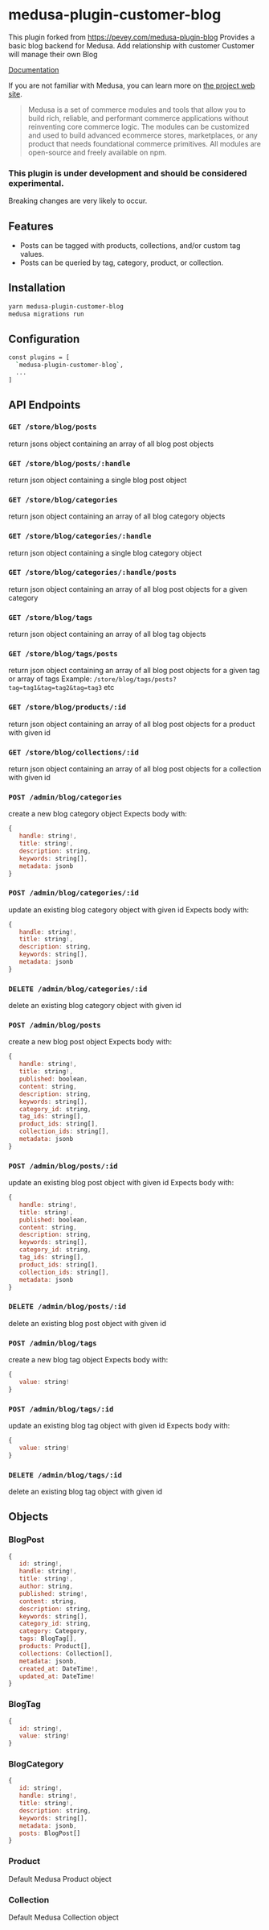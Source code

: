 # medusa-plugin-customer-blog

This plugin forked from https://pevey.com/medusa-plugin-blog
Provides a basic blog backend for Medusa.
Add relationship with customer
Customer will manage their own Blog

[Documentation](https://pevey.com/medusa-plugin-blog)

If you are not familiar with Medusa, you can learn more on [the project web site](https://www.medusajs.com/).

> Medusa is a set of commerce modules and tools that allow you to build rich, reliable, and performant commerce applications without reinventing core commerce logic. The modules can be customized and used to build advanced ecommerce stores, marketplaces, or any product that needs foundational commerce primitives. All modules are open-source and freely available on npm.

### This plugin is under development and should be considered experimental.

Breaking changes are very likely to occur.

## Features

- Posts can be tagged with products, collections, and/or custom tag values.
- Posts can be queried by tag, category, product, or collection.

## Installation

```bash
yarn medusa-plugin-customer-blog
medusa migrations run
```

## Configuration

```bash
const plugins = [
  `medusa-plugin-customer-blog`,
  ...
]
```

## API Endpoints

### `GET /store/blog/posts`

return jsons object containing an array of all blog post objects

### `GET /store/blog/posts/:handle`

return json object containing a single blog post object

### `GET /store/blog/categories`

return json object containing an array of all blog category objects

### `GET /store/blog/categories/:handle`

return json object containing a single blog category object

### `GET /store/blog/categories/:handle/posts`

return json object containing an array of all blog post objects for a given category

### `GET /store/blog/tags`

return json object containing an array of all blog tag objects

### `GET /store/blog/tags/posts`

return json object containing an array of all blog post objects for a given tag or array of tags
Example: `/store/blog/tags/posts?tag=tag1&tag=tag2&tag=tag3` etc

### `GET /store/blog/products/:id`

return json object containing an array of all blog post objects for a product with given id

### `GET /store/blog/collections/:id`

return json object containing an array of all blog post objects for a collection with given id

### `POST /admin/blog/categories`

create a new blog category object
Expects body with:

```js
{
   handle: string!,
   title: string!,
   description: string,
   keywords: string[],
   metadata: jsonb
}
```

### `POST /admin/blog/categories/:id`

update an existing blog category object with given id
Expects body with:

```js
{
   handle: string!,
   title: string!,
   description: string,
   keywords: string[],
   metadata: jsonb
}
```

### `DELETE /admin/blog/categories/:id`

delete an existing blog category object with given id

### `POST /admin/blog/posts`

create a new blog post object
Expects body with:

```js
{
   handle: string!,
   title: string!,
   published: boolean,
   content: string,
   description: string,
   keywords: string[],
   category_id: string,
   tag_ids: string[],
   product_ids: string[],
   collection_ids: string[],
   metadata: jsonb
}
```

### `POST /admin/blog/posts/:id`

update an existing blog post object with given id
Expects body with:

```js
{
   handle: string!,
   title: string!,
   published: boolean,
   content: string,
   description: string,
   keywords: string[],
   category_id: string,
   tag_ids: string[],
   product_ids: string[],
   collection_ids: string[],
   metadata: jsonb
}
```

### `DELETE /admin/blog/posts/:id`

delete an existing blog post object with given id

### `POST /admin/blog/tags`

create a new blog tag object
Expects body with:

```js
{
   value: string!
}
```

### `POST /admin/blog/tags/:id`

update an existing blog tag object with given id
Expects body with:

```js
{
   value: string!
}
```

### `DELETE /admin/blog/tags/:id`

delete an existing blog tag object with given id

## Objects

### BlogPost

```js
{
   id: string!,
   handle: string!,
   title: string!,
   author: string,
   published: string!,
   content: string,
   description: string,
   keywords: string[],
   category_id: string,
   category: Category,
   tags: BlogTag[],
   products: Product[],
   collections: Collection[],
   metadata: jsonb,
   created_at: DateTime!,
   updated_at: DateTime!
}
```

### BlogTag

```js
{
   id: string!,
   value: string!
}
```

### BlogCategory

```js
{
   id: string!,
   handle: string!,
   title: string!,
   description: string,
   keywords: string[],
   metadata: jsonb,
   posts: BlogPost[]
}
```

### Product

Default Medusa Product object

### Collection

Default Medusa Collection object

